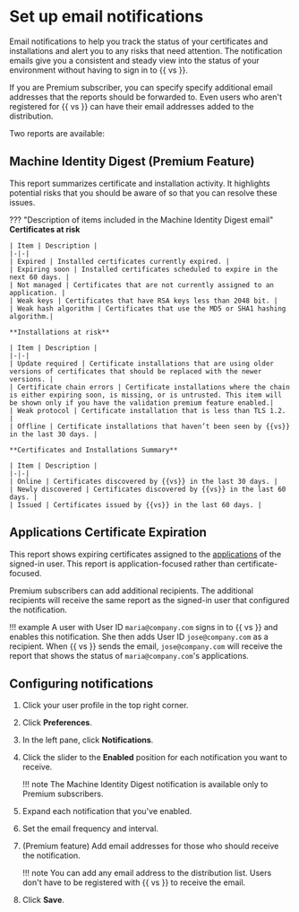# Set up email notifications

Email notifications to help you track the status of your certificates and
installations and alert you to any risks that need attention. The notification
emails give you a consistent and steady view into the status of your environment
without having to sign in to {{ vs }}. 

If you are Premium subscriber, you can specify specify additional email
addresses that the reports should be forwarded to. Even users who aren't
registered for {{ vs }} can have their email addresses added to the
distribution.

Two reports are available:

## Machine Identity Digest (Premium Feature)

This report summarizes certificate and installation activity. It  highlights potential 
risks that you should be aware of so that you can resolve these issues.

??? "Description of items included in the Machine Identity Digest email"
    **Certificates at risk**

    | Item | Description |
    |-|-|
    | Expired | Installed certificates currently expired. |
    | Expiring soon | Installed certificates scheduled to expire in the next 60 days. |
    | Not managed | Certificates that are not currently assigned to an application. |
    | Weak keys | Certificates that have RSA keys less than 2048 bit. |
    | Weak hash algorithm | Certificates that use the MD5 or SHA1 hashing algorithm.|

    **Installations at risk**

    | Item | Description |
    |-|-|
    | Update required | Certificate installations that are using older versions of certificates that should be replaced with the newer versions. |
    | Certificate chain errors | Certificate installations where the chain is either expiring soon, is missing, or is untrusted. This item will be shown only if you have the validation premium feature enabled.|
    | Weak protocol | Certificate installation that is less than TLS 1.2. |
    | Offline | Certificate installations that haven’t been seen by {{vs}} in the last 30 days. |

    **Certificates and Installations Summary**

    | Item | Description |
    |-|-|
    | Online | Certificates discovered by {{vs}} in the last 30 days. |
    | Newly discovered | Certificates discovered by {{vs}} in the last 60 days. | 
    | Issued | Certificates issued by {{vs}} in the last 60 days. |
    
## Applications Certificate Expiration

This report shows expiring certificates assigned to the
[applications](creating-an-application.md) of the signed-in user.  This report
is application-focused rather than certificate-focused.

Premium subscribers can add additional recipients. The additional recipients will 
receive the same report as the signed-in user that configured the notification.

!!! example
    A user with User ID `maria@company.com` signs in to {{ vs }} and enables this notification.
    She then adds User ID `jose@company.com` as a recipient. When {{ vs }} sends the email, `jose@company.com` 
    will receive the report that shows the status of `maria@company.com`'s applications.

## Configuring notifications

1. Click your user profile in the top right corner.

1. Click **Preferences**.

1. In the left pane, click **Notifications**.

1. Click the slider to the **Enabled** position for each notification you want
    to receive.

    !!! note
        The Machine Identity Digest notification is available only to Premium
        subscribers.

1. Expand each notification that you've enabled. 

1. Set the email frequency and interval. 

1. (Premium feature) Add email addresses for those who should receive the notification.

    !!! note
        You can add any email address to the distribution list. Users don't have to be registered
        with {{ vs }} to receive the email.

1. Click **Save**.